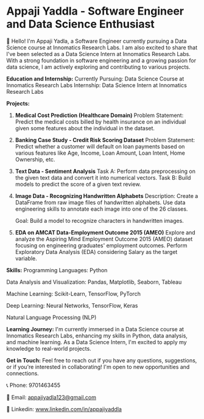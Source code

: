 # **Appaji Yaddla - Software Engineer and Data Science Enthusiast**


👋 Hello! I'm Appaji Yadla, a Software Engineer currently pursuing a Data Science course at Innomatics Research Labs. I am also excited to share that I've been selected as a Data Science Intern at Innomatics Research Labs. With a strong foundation in software engineering and a growing passion for data science, I am actively exploring and contributing to various projects.


**Education and Internship:**
Currently Pursuing: Data Science Course at Innomatics Research Labs
Internship: Data Science Intern at Innomatics Research Labs

**Projects:**
1. **Medical Cost Prediction (Healthcare Domain)**
Problem Statement: Predict the medical costs billed by health insurance on an individual given some features about the individual in the dataset.

2. **Banking Case Study - Credit Risk Scoring Dataset**
Problem Statement: Predict whether a customer will default on loan payments based on various features like Age, Income, Loan Amount, Loan Intent, Home Ownership, etc.

3. **Text Data - Sentiment Analysis**
Task A: Perform data preprocessing on the given text data and convert it into numerical vectors.
Task B: Build models to predict the score of a given text review.

4. **Image Data - Recognizing Handwritten Alphabets**
Description: Create a DataFrame from raw image files of handwritten alphabets. Use data engineering skills to annotate each image into one of the 26 classes.

    Goal: Build a model to recognize characters in handwritten images.

5. **EDA on AMCAT Data-Employment Outcome 2015 (AMEO)**
Explore and analyze the Aspiring Mind Employment Outcome 2015 (AMEO) dataset focusing on engineering graduates' employment outcomes. Perform Exploratory Data Analysis (EDA) considering Salary as the target variable.

**Skills:**
Programming Languages: Python

Data Analysis and Visualization: Pandas, Matplotlib, Seaborn, Tableau

Machine Learning: Scikit-Learn, TensorFlow, PyTorch

Deep Learning: Neural Networks, TensorFlow, Keras

Natural Language Processing (NLP)

**Learning Journey:**
I'm currently immersed in a Data Science course at Innomatics Research Labs, enhancing my skills in Python, data analysis, and machine learning. As a Data Science Intern, I'm excited to apply my knowledge to real-world projects.

**Get in Touch:**
Feel free to reach out if you have any questions, suggestions, or if you're interested in collaborating! I'm open to new opportunities and connections.

📞 Phone: 9701463455

📧 Email: appajiyadla123@gmail.com

🔗 Linkedin: www.linkedin.com/in/appajiyaddla

